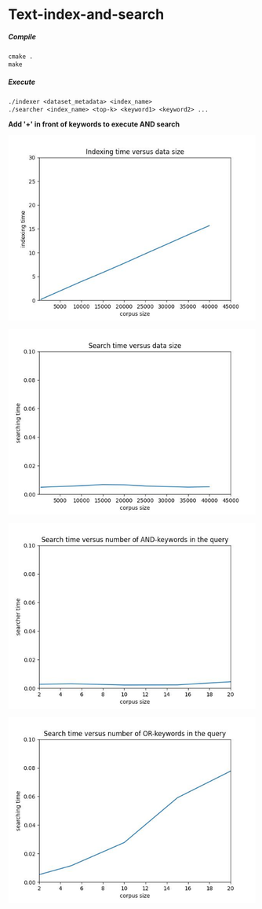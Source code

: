 # Text-index-and-search


##### Compile
```
cmake .
make
```

##### Execute
```
./indexer <dataset_metadata> <index_name>
./searcher <index_name> <top-k> <keyword1> <keyword2> ...
```

**Add '+' in front of keywords to execute AND search**

![1](./assets/1.jpg)

![2](./assets/2.jpg)

![3](./assets/3.jpg)

![4](./assets/4.jpg)
